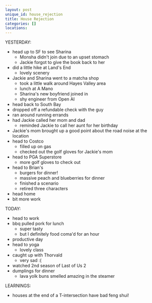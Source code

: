 ```yaml
---
layout: post
unique_id: house_rejection
title: House Rejection
categories: []
locations: 
---
```


YESTERDAY:
* head up to SF to see Sharina
  * Monsha didn't join due to an upset stomach
  * Jackie forgot to give the book back to her
* did a little hike at Land's End
  * lovely scenery
* Jackie and Sharina went to a matcha shop
  * took a little walk around Hayes Valley area
  * lunch at A Mano
  * Sharina's new boyfriend joined in
  * shy engineer from Open AI
* head back to South Bay
* dropped off a refundable check with the guy
* ran around running errands
* had Jackie called her mom and dad
  * reminded Jackie to call her aunt for her birthday
* Jackie's mom brought up a good point about the road noise at the location
* head to Costco
  * filled up on gas
  * checked out the golf gloves for Jackie's mom
* head to PGA Superstore
  * more golf gloves to check out
* head to Brian's
  * burgers for dinner!
  * massive peach and blueberries for dinner
  * finished a scenario
  * retired three characters
* head home
* bit more work

TODAY:
* head to work
* bbq pulled pork for lunch
  * super tasty
  * but I definitely food coma'd for an hour
* productive day
* head to yoga
  * lovely class
* caught up with Thorvald
  * very sad :(
* watched 2nd season of Last of Us 2
* dumplings for dinner
  * lava yolk buns smelled amazing in the steamer

LEARNINGS:
* houses at the end of a T-intersection have bad feng shui!
